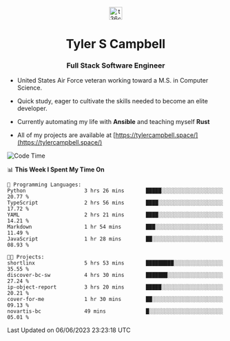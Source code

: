<p align="center">
<a href="https://www.linkedin.com/in/t36campbell" target="blank"><img align="center" src="https://ik.imagekit.io/t36campbell/Portfolio/linkedin.png.original_m8bbGgPh6.png" alt="t36campbell" height="30" width="30" /></a>
</p>
<h1 align="center">Tyler S Campbell</h1>
<h3 align="center">Full Stack Software Engineer</h3>

* United States Air Force veteran working toward a M.S. in Computer Science.

* Quick study, eager to cultivate the skills needed to become an elite developer.

* Currently automating my life with **Ansible** and teaching myself **Rust**

* All of my projects are available at [https://tylercampbell.space/](https://tylercampbell.space/)

<!--START_SECTION:waka-->
![Code Time](http://img.shields.io/badge/Code%20Time-2%2C552%20hrs%205%20mins-blue)

📊 **This Week I Spent My Time On** 

```text
💬 Programming Languages: 
Python                   3 hrs 26 mins       █████░░░░░░░░░░░░░░░░░░░░   20.77 % 
TypeScript               2 hrs 56 mins       ████░░░░░░░░░░░░░░░░░░░░░   17.72 % 
YAML                     2 hrs 21 mins       ████░░░░░░░░░░░░░░░░░░░░░   14.21 % 
Markdown                 1 hr 54 mins        ███░░░░░░░░░░░░░░░░░░░░░░   11.49 % 
JavaScript               1 hr 28 mins        ██░░░░░░░░░░░░░░░░░░░░░░░   08.93 % 

🐱‍💻 Projects: 
shortlinx                5 hrs 53 mins       █████████░░░░░░░░░░░░░░░░   35.55 % 
discover-bc-sw           4 hrs 30 mins       ███████░░░░░░░░░░░░░░░░░░   27.24 % 
ip-object-report         3 hrs 20 mins       █████░░░░░░░░░░░░░░░░░░░░   20.21 % 
cover-for-me             1 hr 30 mins        ██░░░░░░░░░░░░░░░░░░░░░░░   09.13 % 
novartis-bc              49 mins             █░░░░░░░░░░░░░░░░░░░░░░░░   05.01 % 
```


 Last Updated on 06/06/2023 23:23:18 UTC
<!--END_SECTION:waka-->
